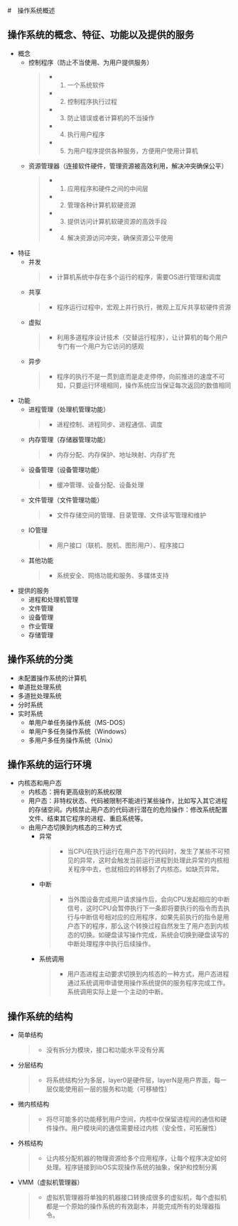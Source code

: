 #　操作系统概述

## 操作系统的概念、特征、功能以及提供的服务
- 概念
    - 控制程序（防止不当使用、为用户提供服务）
        >- 1. 一个系统软件
        >- 2. 控制程序执行过程
        >- 3. 防止错误或者计算机的不当操作
        >- 4. 执行用户程序
        >- 5. 为用户程序提供各种服务，方便用户使用计算机
    - 资源管理器（连接软件硬件，管理资源被高效利用，解决冲突确保公平）
        >- 1. 应用程序和硬件之间的中间层
        >- 2. 管理各种计算机软硬资源
        >- 3. 提供访问计算机软硬资源的高效手段
        >- 4. 解决资源访问冲突，确保资源公平使用
- 特征
    - 并发
        >- 计算机系统中存在多个运行的程序，需要OS进行管理和调度
    - 共享
        >- 程序运行过程中，宏观上并行执行，微观上互斥共享软硬件资源
    - 虚拟
        >- 利用多道程序设计技术（交替运行程序），让计算机的每个用户专门有一个用户为它访问的感观
    - 异步 
        >- 程序的执行不是一贯到底而是走走停停，向前推进的速度不可知，只要运行环境相同，操作系统应当保证每次返回的数值相同
- 功能
    - 进程管理（处理机管理功能）
        >- 进程控制、进程同步、进程通信、调度 
    - 内存管理（存储器管理功能）
        >- 内存分配、内存保护、地址映射、内存扩充 
    - 设备管理（设备管理功能）
        >- 缓冲管理、设备分配、设备处理 
    - 文件管理（文件管理功能）
        >- 文件存储空间的管理、目录管理、文件读写管理和维护
    - IO管理
        >- 用户接口（联机、脱机、图形用户）、程序接口
    - 其他功能
        >- 系统安全、网络功能和服务、多媒体支持
- 提供的服务
    - 进程和处理机管理
    - 文件管理
    - 设备管理
    - 作业管理
    - 存储管理

## 操作系统的分类
- 未配置操作系统的计算机
- 单道批处理系统
- 多道批处理系统
- 分时系统
- 实时系统
    - 单用户单任务操作系统（MS-DOS）
    - 单用户多任务操作系统（Windows）
    - 多用户多任务操作系统（Unix）

## 操作系统的运行环境
- 内核态和用户态
    - 内核态：拥有更高级别的系统权限
    - 用户态：非特权状态、代码被限制不能进行某些操作，比如写入其它进程的存储空间。内核禁止用户态的代码进行潜在的危险操作：修改系统配置文件、结束其它程序的进程、重启系统等。
    - 由用户态切换到内核态的三种方式
        - 异常
            >- 当CPU在执行运行在用户态下的代码时，发生了某些不可预见的异常，这时会触发当前运行进程到处理此异常的内核相关程序中去，也就相应的转移到了内核态。如缺页异常。
        - 中断
            >- 当外围设备完成用户请求操作后，会向CPU发起相应的中断信号，这时CPU会暂停执行下一条即将要执行的指令而去执行与中断信号相对应的应用程序，如果先前执行的指令是用户态下的程序，那么这个转换过程自然发生了用户态到内核态的切换。如硬盘读写操作完成，系统会切换到硬盘读写的中断处理程序中执行后续操作。
        - 系统调用
            >- 用户态进程主动要求切换到内核态的一种方式，用户态进程通过系统调用申请使用操作系统提供的服务程序完成工作。系统调用实际上是一个主动的中断。
    
## 操作系统的结构
- 简单结构
    >- 没有拆分为模块，接口和功能水平没有分离
- 分层结构
    >- 将系统结构分为多层，layer0是硬件层，layerN是用户界面，每一层仅能使用前一层的服务和功能（可移植性）
- 微内核结构
    >- 将尽可能多的功能移到用户空间，内核中仅保留进程间的通信和硬件操作。用户模块间的通信需要经过内核（安全性，可拓展性）
- 外核结构
    >- 让内核分配机器的物理资源给多个应用程序，让每个程序决定如何处理。程序链接到libOS实现操作系统的抽象，保护和控制分离
- VMM（虚拟机管理器）
    >- 虚拟机管理器将单独的机器接口转换成很多的虚拟机，每个虚拟机都是一个原始的操作系统的有效副本，并能完成所有的处理器指令。